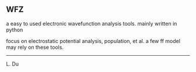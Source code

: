 WFZ 
----

a easy to used electronic wavefunction analysis tools.
mainly written in python

focus on electrostatic potential analysis, population, et al.
a few ff model may rely on these tools.



-----------------------------------------

L. Du


